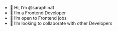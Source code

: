 - 👋 Hi, I’m @saraphina1
- 👀 I’m a Frontend Developer
- 🌱 I’m open to Frontend jobs
- 💞️ I’m looking to collaborate with other Developers

<!---
saraphina1/saraphina1 is a ✨ special ✨ repository because its `README.md` (this file) appears on your GitHub profile.
You can click the Preview link to take a look at your changes.
--->

